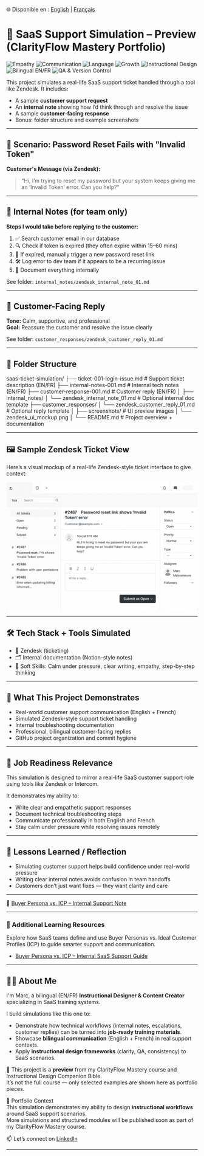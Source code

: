 🌐 Disponible en : [English](README.md) | [Français](README.fr.md)



# 🧪 SaaS Support Simulation – Preview (ClarityFlow Mastery Portfolio)


![Empathy](https://img.shields.io/badge/Client_Empathy-Active-blue)
![Communication](https://img.shields.io/badge/Calm_Communicator-Yes-brightgreen)
![Language](https://img.shields.io/badge/Bilingual-EN/FR-yellow)
![Growth](https://img.shields.io/badge/Fast_Learner-Adaptive-orange)
![Instructional Design](https://img.shields.io/badge/Instructional%20Design-Blue?style=for-the-badge)
![Bilingual EN/FR](https://img.shields.io/badge/Bilingual-EN%2FFR-Violet?style=for-the-badge)
![QA & Version Control](https://img.shields.io/badge/QA%20%26%20Version%20Control-Orange?style=for-the-badge)



This project simulates a real-life SaaS support ticket handled through a tool like Zendesk. It includes:

- A sample **customer support request**
- An **internal note** showing how I’d think through and resolve the issue
- A sample **customer-facing response**
- Bonus: folder structure and example screenshots

---

## 🎯 Scenario: Password Reset Fails with "Invalid Token"

**Customer's Message (via Zendesk):**
> “Hi, I’m trying to reset my password but your system keeps giving me an ‘Invalid Token’ error. Can you help?”

---

## 🧠 Internal Notes (for team only)

**Steps I would take before replying to the customer:**

1. ✅ Search customer email in our database
2. 🔍 Check if token is expired (they often expire within 15–60 mins)
3. 🔁 If expired, manually trigger a new password reset link
4. 🛠 Log error to dev team if it appears to be a recurring issue
5. 📝 Document everything internally

See folder: `internal_notes/zendesk_internal_note_01.md`

---

## 💬 Customer-Facing Reply

**Tone:** Calm, supportive, and professional  
**Goal:** Reassure the customer and resolve the issue clearly

See folder: `customer_responses/zendesk_customer_reply_01.md`

---

## 📁 Folder Structure


saas-ticket-simulation/
├── ticket-001-login-issue.md # Support ticket description (EN/FR)
├── internal-notes-001.md # Internal tech notes (EN/FR)
├── customer-response-001.md # Customer reply (EN/FR)
│
├── internal_notes/
│ └── zendesk_internal_note_01.md # Optional internal doc template
├── customer_responses/
│ └── zendesk_customer_reply_01.md # Optional reply template
│
├── screenshots/ # UI preview images
│ └── zendesk_ui_mockup.png
│
└── README.md # Project overview + documentation

---

## 🖼 Sample Zendesk Ticket View

Here’s a visual mockup of a real-life Zendesk-style ticket interface to give context:

![Zendesk UI Mockup](screenshots/zendesk_ui_mockup.png)


---

## 🛠 Tech Stack + Tools Simulated

- 📨 Zendesk (ticketing)  
- 🗂 Internal documentation (Notion-style notes)  
- 🧠 Soft Skills: Calm under pressure, clear writing, empathy, step-by-step thinking  

---

## 🎯 What This Project Demonstrates

- Real-world customer support communication (English + French)
- Simulated Zendesk-style support ticket handling
- Internal troubleshooting documentation
- Professional, bilingual customer-facing replies
- GitHub project organization and commit hygiene

---

## 💼 Job Readiness Relevance

This simulation is designed to mirror a real-life SaaS customer support role using tools like Zendesk or Intercom.

It demonstrates my ability to:
- Write clear and empathetic support responses
- Document technical troubleshooting steps
- Communicate professionally in both English and French
- Stay calm under pressure while resolving issues remotely

---


## 🔄 Lessons Learned / Reflection

- Simulating customer support helps build confidence under real-world pressure  
- Writing clear internal notes avoids confusion in team handoffs  
- Customers don’t just want fixes — they want clarity and care  

---
📄 [Buyer Persona vs. ICP – Internal Support Note](./buyer-persona-vs-icp.md)

---

### 📄 Additional Learning Resources

Explore how SaaS teams define and use Buyer Personas vs. Ideal Customer Profiles (ICP) to guide smarter support and communication.

- [Buyer Persona vs. ICP – Internal SaaS Support Guide](./buyer-persona-vs-icp.md)


---

## 🙋‍♂️ About Me  
I'm Marc, a bilingual (EN/FR) **Instructional Designer & Content Creator** specializing in SaaS training systems.  

I build simulations like this one to:  
- Demonstrate how technical workflows (internal notes, escalations, customer replies) can be turned into **job-ready training materials**.  
- Showcase **bilingual communication** (English + French) in real support contexts.  
- Apply **instructional design frameworks** (clarity, QA, consistency) to SaaS scenarios.  

📌 This project is a **preview** from my ClarityFlow Mastery course and Instructional Design Companion Bible.  
It’s not the full course — only selected examples are shown here as portfolio pieces.


💼 Portfolio Context  
This simulation demonstrates my ability to design **instructional workflows** around SaaS support scenarios.  
More simulations and structured modules will be published soon as part of my ClarityFlow Mastery course.





📫 Let’s connect on [LinkedIn](https://www.linkedin.com/in/marc-maisonneuve-6345b6373/)

---
